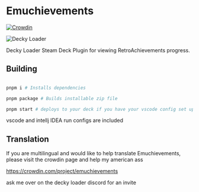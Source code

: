 # Emuchievements 
[![Crowdin](https://badges.crowdin.net/emuchievements/localized.svg)](https://crowdin.com/project/emuchievements)

![Decky Loader](https://img.shields.io/badge/dynamic/json?url=https%3A%2F%2Fplugins.deckbrew.xyz%2Fplugins&query=%24%5B%3F(%40.name%20%3D%3D%20'Emuchievements')%5D.downloads&suffix=%20installs&label=decky&color=3ea6a3)

Decky Loader Steam Deck Plugin for viewing RetroAchievements progress.

## Building

```bash

pnpm i # Installs dependencies

pnpm package # Builds installable zip file

pnpm start # deploys to your deck if you have your vscode config set up for deployment (developer thing)

```

vscode and intellj IDEA run configs are included

## Translation

If you are multilingual and would like to help translate Emuchievements, please visit the crowdin page and help my american ass

https://crowdin.com/project/emuchievements

ask me over on the decky loader discord for an invite


